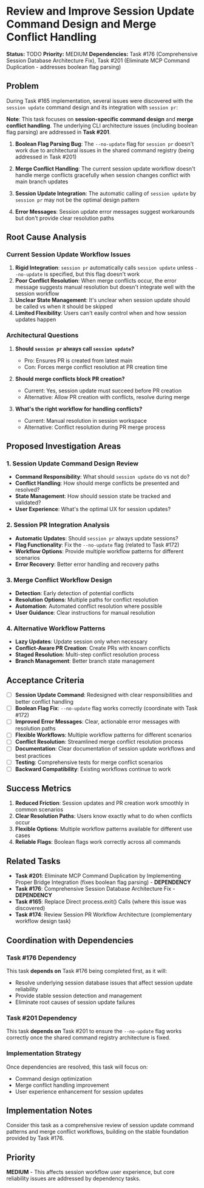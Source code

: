 # Review and Improve Session Update Command Design and Merge Conflict Handling

**Status:** TODO
**Priority:** MEDIUM
**Dependencies:** Task #176 (Comprehensive Session Database Architecture Fix), Task #201 (Eliminate MCP Command Duplication - addresses boolean flag parsing)

## Problem

During Task #165 implementation, several issues were discovered with the `session update` command design and its integration with `session pr`:

**Note**: This task focuses on **session-specific command design** and **merge conflict handling**. The underlying CLI architecture issues (including boolean flag parsing) are addressed in **Task #201**.

1. **Boolean Flag Parsing Bug**: The `--no-update` flag for `session pr` doesn't work due to architectural issues in the shared command registry (being addressed in Task #201)

2. **Merge Conflict Handling**: The current session update workflow doesn't handle merge conflicts gracefully when session changes conflict with main branch updates

3. **Session Update Integration**: The automatic calling of `session update` by `session pr` may not be the optimal design pattern

4. **Error Messages**: Session update error messages suggest workarounds but don't provide clear resolution paths

## Root Cause Analysis

### Current Session Update Workflow Issues

1. **Rigid Integration**: `session pr` automatically calls `session update` unless `--no-update` is specified, but this flag doesn't work
2. **Poor Conflict Resolution**: When merge conflicts occur, the error message suggests manual resolution but doesn't integrate well with the session workflow
3. **Unclear State Management**: It's unclear when session update should be called vs when it should be skipped
4. **Limited Flexibility**: Users can't easily control when and how session updates happen

### Architectural Questions

1. **Should `session pr` always call `session update`?**

   - Pro: Ensures PR is created from latest main
   - Con: Forces merge conflict resolution at PR creation time

2. **Should merge conflicts block PR creation?**

   - Current: Yes, session update must succeed before PR creation
   - Alternative: Allow PR creation with conflicts, resolve during merge

3. **What's the right workflow for handling conflicts?**
   - Current: Manual resolution in session workspace
   - Alternative: Conflict resolution during PR merge process

## Proposed Investigation Areas

### 1. Session Update Command Design Review

- **Command Responsibility**: What should `session update` do vs not do?
- **Conflict Handling**: How should merge conflicts be presented and resolved?
- **State Management**: How should session state be tracked and validated?
- **User Experience**: What's the optimal UX for session updates?

### 2. Session PR Integration Analysis

- **Automatic Updates**: Should `session pr` always update sessions?
- **Flag Functionality**: Fix the `--no-update` flag (related to Task #172)
- **Workflow Options**: Provide multiple workflow patterns for different scenarios
- **Error Recovery**: Better error handling and recovery paths

### 3. Merge Conflict Workflow Design

- **Detection**: Early detection of potential conflicts
- **Resolution Options**: Multiple paths for conflict resolution
- **Automation**: Automated conflict resolution where possible
- **User Guidance**: Clear instructions for manual resolution

### 4. Alternative Workflow Patterns

- **Lazy Updates**: Update session only when necessary
- **Conflict-Aware PR Creation**: Create PRs with known conflicts
- **Staged Resolution**: Multi-step conflict resolution process
- **Branch Management**: Better branch state management

## Acceptance Criteria

- [ ] **Session Update Command**: Redesigned with clear responsibilities and better conflict handling
- [ ] **Boolean Flag Fix**: `--no-update` flag works correctly (coordinate with Task #172)
- [ ] **Improved Error Messages**: Clear, actionable error messages with resolution paths
- [ ] **Flexible Workflows**: Multiple workflow patterns for different scenarios
- [ ] **Conflict Resolution**: Streamlined merge conflict resolution process
- [ ] **Documentation**: Clear documentation of session update workflows and best practices
- [ ] **Testing**: Comprehensive tests for merge conflict scenarios
- [ ] **Backward Compatibility**: Existing workflows continue to work

## Success Metrics

1. **Reduced Friction**: Session updates and PR creation work smoothly in common scenarios
2. **Clear Resolution Paths**: Users know exactly what to do when conflicts occur
3. **Flexible Options**: Multiple workflow patterns available for different use cases
4. **Reliable Flags**: Boolean flags work correctly across all commands

## Related Tasks

- **Task #201**: Eliminate MCP Command Duplication by Implementing Proper Bridge Integration (fixes boolean flag parsing) - **DEPENDENCY**
- **Task #176**: Comprehensive Session Database Architecture Fix - **DEPENDENCY**
- **Task #165**: Replace Direct process.exit() Calls (where this issue was discovered)
- **Task #174**: Review Session PR Workflow Architecture (complementary workflow design task)

## Coordination with Dependencies

### Task #176 Dependency

This task **depends on** Task #176 being completed first, as it will:

- Resolve underlying session database issues that affect session update reliability
- Provide stable session detection and management
- Eliminate root causes of session update failures

### Task #201 Dependency

This task **depends on** Task #201 to ensure the `--no-update` flag works correctly once the shared command registry architecture is fixed.

### Implementation Strategy

Once dependencies are resolved, this task will focus on:

- Command design optimization
- Merge conflict handling improvement
- User experience enhancement for session updates

## Implementation Notes

Consider this task as a comprehensive review of session update command patterns and merge conflict workflows, building on the stable foundation provided by Task #176.

## Priority

**MEDIUM** - This affects session workflow user experience, but core reliability issues are addressed by dependency tasks.
